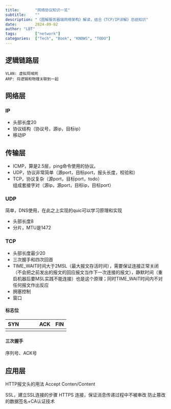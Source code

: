 ```yaml
---
title:       "网络协议知识一览"
subtitle:    ""
description: "《图解服务器端网络架构》解读，结合《TCP/IP详解》总结知识"
date:        2024-09-02
author: "LBT"
tags:        ["network"]
categories:  ["Tech", "Book", "KNOWS", "TODO"]
---
```


## 逻辑链路层
```
VLAN: 虚拟局域网
ARP: 将逻辑和物理关联到一起
```

## 网络层
### IP
- 头部长度20
- 协议结构（协议号，源ip，目标ip）
- 移动IP

## 传输层
- ICMP，算是2.5层，ping命令使用的协议。
- UDP，协议非常简单（源port，目标port，报头长度，校验和）
- TCP，协议复杂（源port，目标port，todo） \
组成套接字对（源ip，源port，目标ip，目标port）
### UDP
简单，DNS使用，在此之上实现的quic可以学习原理和实现
- 头部长度8
- 分片，MTU是1472
### TCP
- 头部长度最少20
- 三次握手和四次回首
- TIME_WAIT时间大于2MSL（最大报文存活时间），需要保证连接正常关闭（不会把之前发出的报文的回应报文当作下一次连接的报文），静默时间（重启机器后要MSL实践不能连接）也是这个原理；同时TIME_WAIT时间内不对任何报文作出反应
- 拥塞控制
- 窗口
#### 标志位
| SYN |  |  |  | ACK | FIN |
|--|--|--|--|--|--|
|  |  |  |  |  |  |
#### 三次握手
序列号、ACK号

## 应用层
HTTP报文头的用法
Accept Conten/Content 

SSL，建立SSL连接的步骤
HTTPS 连接，保证消息传递过程中不被串改
防止篡改的数据签名+CA认证技术


